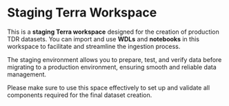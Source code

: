 # Staging Terra Workspace

This is a **staging Terra workspace** designed for the creation of production TDR datasets. You can import and use **WDLs** and **notebooks** in this workspace to facilitate and streamline the ingestion process.

The staging environment allows you to prepare, test, and verify data before migrating to a production environment, ensuring smooth and reliable data management.

Please make sure to use this space effectively to set up and validate all components required for the final dataset creation.
